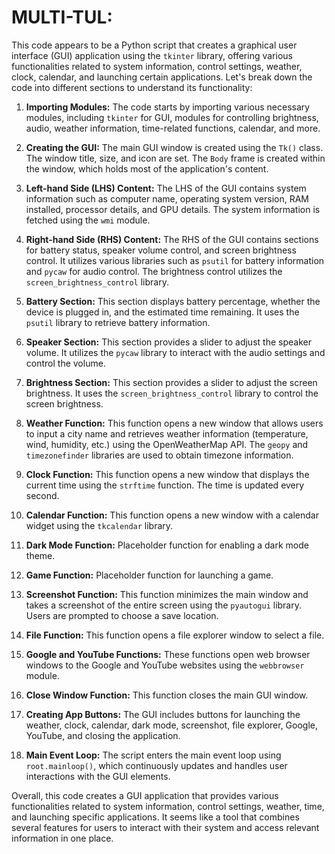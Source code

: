 # MULTI-TUL:
This code appears to be a Python script that creates a graphical user interface (GUI) application using the `tkinter` library, offering various functionalities related to system information, control settings, weather, clock, calendar, and launching certain applications. Let's break down the code into different sections to understand its functionality:

1. **Importing Modules:**
   The code starts by importing various necessary modules, including `tkinter` for GUI, modules for controlling brightness, audio, weather information, time-related functions, calendar, and more.

2. **Creating the GUI:**
   The main GUI window is created using the `Tk()` class. The window title, size, and icon are set. The `Body` frame is created within the window, which holds most of the application's content.

3. **Left-hand Side (LHS) Content:**
   The LHS of the GUI contains system information such as computer name, operating system version, RAM installed, processor details, and GPU details. The system information is fetched using the `wmi` module.

4. **Right-hand Side (RHS) Content:**
   The RHS of the GUI contains sections for battery status, speaker volume control, and screen brightness control. It utilizes various libraries such as `psutil` for battery information and `pycaw` for audio control. The brightness control utilizes the `screen_brightness_control` library.

5. **Battery Section:**
   This section displays battery percentage, whether the device is plugged in, and the estimated time remaining. It uses the `psutil` library to retrieve battery information.

6. **Speaker Section:**
   This section provides a slider to adjust the speaker volume. It utilizes the `pycaw` library to interact with the audio settings and control the volume.

7. **Brightness Section:**
   This section provides a slider to adjust the screen brightness. It uses the `screen_brightness_control` library to control the screen brightness.

8. **Weather Function:**
   This function opens a new window that allows users to input a city name and retrieves weather information (temperature, wind, humidity, etc.) using the OpenWeatherMap API. The `geopy` and `timezonefinder` libraries are used to obtain timezone information.

9. **Clock Function:**
   This function opens a new window that displays the current time using the `strftime` function. The time is updated every second.

10. **Calendar Function:**
    This function opens a new window with a calendar widget using the `tkcalendar` library.

11. **Dark Mode Function:**
    Placeholder function for enabling a dark mode theme.

12. **Game Function:**
    Placeholder function for launching a game.

13. **Screenshot Function:**
    This function minimizes the main window and takes a screenshot of the entire screen using the `pyautogui` library. Users are prompted to choose a save location.

14. **File Function:**
    This function opens a file explorer window to select a file.

15. **Google and YouTube Functions:**
    These functions open web browser windows to the Google and YouTube websites using the `webbrowser` module.

16. **Close Window Function:**
    This function closes the main GUI window.

17. **Creating App Buttons:**
    The GUI includes buttons for launching the weather, clock, calendar, dark mode, screenshot, file explorer, Google, YouTube, and closing the application.

18. **Main Event Loop:**
    The script enters the main event loop using `root.mainloop()`, which continuously updates and handles user interactions with the GUI elements.

Overall, this code creates a GUI application that provides various functionalities related to system information, control settings, weather, time, and launching specific applications. It seems like a tool that combines several features for users to interact with their system and access relevant information in one place.
